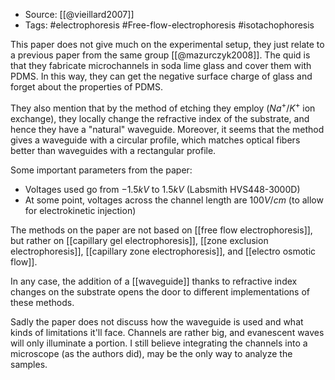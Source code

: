 
- Source: [[@vieillard2007]]
- Tags: #electrophoresis #Free-flow-electrophoresis #isotachophoresis 

This paper does not give much on the experimental setup, they just relate to a previous paper from the same group [[@mazurczyk2008]]. The quid is that they fabricate microchannels in soda lime glass and cover them with PDMS. In this way, they can get the negative surface charge of glass and forget about the properties of PDMS. 

They also mention that by the method of etching they employ ($Na^+/K^+$ ion exchange), they locally change the refractive index of the substrate, and hence they have a "natural" waveguide. Moreover, it seems that the method gives a waveguide with a circular profile, which matches optical fibers better than waveguides with a rectangular profile. 

Some important parameters from the paper: 

- Voltages used go from $-1.5kV$ to $1.5kV$ (Labsmith HVS448-3000D)
- At some point, voltages across the channel length are $100V/cm$ (to allow for electrokinetic injection)

The methods on the paper are not based on [[free flow electrophoresis]], but rather on [[capillary gel electrophoresis]], [[zone exclusion electrophoresis]], [[capillary zone electrophoresis]], and [[electro osmotic flow]]. 

In any case, the addition of a [[waveguide]] thanks to refractive index changes on the substrate opens the door to different implementations of these methods. 

Sadly the paper does not discuss how the waveguide is used and what kinds of limitations it'll face. Channels are rather big, and evanescent waves will only illuminate a portion. I still believe integrating the channels into a microscope (as the authors did), may be the only way to analyze the samples. 